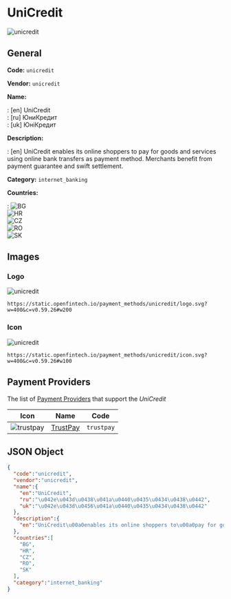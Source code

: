 
# UniCredit 
![unicredit](https://static.openfintech.io/payment_methods/unicredit/logo.svg?w=400&c=v0.59.26#w200)  

## General 
**Code:** `unicredit` 
 
**Vendor:** `unicredit` 
 
**Name:**  
 
:	[en] UniCredit  
:	[ru] ЮниКредит  
:	[uk] ЮніКредит  
 
**Description:**  
 
: [en] UniCredit enables its online shoppers to pay for goods and services using online bank transfers as payment method. Merchants benefit from payment guarantee and swift settlement.   
 
**Category:** `internet_banking` 
 
**Countries:**  
 
:	![BG](https://cdnjs.cloudflare.com/ajax/libs/flag-icon-css/3.3.0/flags/4x3/bg.svg#w24)  
	![HR](https://cdnjs.cloudflare.com/ajax/libs/flag-icon-css/3.3.0/flags/4x3/hr.svg#w24)  
	![CZ](https://cdnjs.cloudflare.com/ajax/libs/flag-icon-css/3.3.0/flags/4x3/cz.svg#w24)  
	![RO](https://cdnjs.cloudflare.com/ajax/libs/flag-icon-css/3.3.0/flags/4x3/ro.svg#w24)  
	![SK](https://cdnjs.cloudflare.com/ajax/libs/flag-icon-css/3.3.0/flags/4x3/sk.svg#w24)  
 

## Images 

### Logo 
![unicredit](https://static.openfintech.io/payment_methods/unicredit/logo.svg?w=400&c=v0.59.26#w200)  

```
https://static.openfintech.io/payment_methods/unicredit/logo.svg?w=400&c=v0.59.26#w200
```  

### Icon 
![unicredit](https://static.openfintech.io/payment_methods/unicredit/icon.svg?w=400&c=v0.59.26#w100)  

```
https://static.openfintech.io/payment_methods/unicredit/icon.svg?w=400&c=v0.59.26#w100
```  

## Payment Providers 
 
The list of  [Payment Providers](/providers) that support the _UniCredit_  

|Icon|Name|Code| 
|:---:|:---:|:---:| 
|![trustpay](https://static.openfintech.io/payment_providers/trustpay/icon.svg?w=600&c=v0.59.26#w100) |[TrustPay](/providers/trustpay)|`trustpay`| 
 

## JSON Object 

```json
{
  "code":"unicredit",
  "vendor":"unicredit",
  "name":{
    "en":"UniCredit",
    "ru":"\u042e\u043d\u0438\u041a\u0440\u0435\u0434\u0438\u0442",
    "uk":"\u042e\u043d\u0456\u041a\u0440\u0435\u0434\u0438\u0442"
  },
  "description":{
    "en":"UniCredit\u00a0enables its online shoppers to\u00a0pay for goods and services using online bank transfers as payment method. Merchants benefit from payment guarantee and swift settlement.\u00a0"
  },
  "countries":[
    "BG",
    "HR",
    "CZ",
    "RO",
    "SK"
  ],
  "category":"internet_banking"
}
```  
